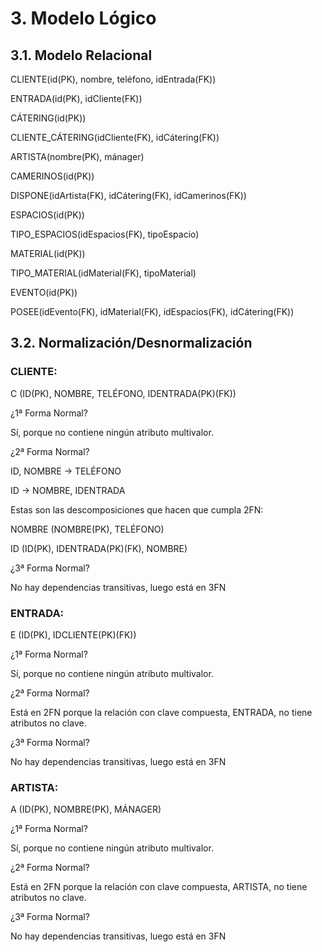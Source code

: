 # 3. Modelo Lógico
## 3.1. Modelo Relacional

CLIENTE(id(PK), nombre, teléfono, idEntrada(FK))

ENTRADA(id(PK), idCliente(FK))

CÁTERING(id(PK))

CLIENTE_CÁTERING(idCliente(FK), idCátering(FK))

ARTISTA(nombre(PK), mánager)

CAMERINOS(id(PK))

DISPONE(idArtista(FK), idCátering(FK), idCamerinos(FK))

ESPACIOS(id(PK))

TIPO_ESPACIOS(idEspacios(FK), tipoEspacio)

MATERIAL(id(PK))

TIPO_MATERIAL(idMaterial(FK), tipoMaterial)

EVENTO(id(PK))

POSEE(idEvento(FK), idMaterial(FK), idEspacios(FK), idCátering(FK))

## 3.2. Normalización/Desnormalización

### CLIENTE:

C (ID(PK), NOMBRE, TELÉFONO, IDENTRADA(PK)(FK))

¿1ª Forma Normal?

Sí, porque no contiene ningún atributo multivalor.

¿2ª Forma Normal?

ID, NOMBRE -> TELÉFONO

ID -> NOMBRE, IDENTRADA

Estas son las descomposiciones que hacen que cumpla 2FN:

NOMBRE (NOMBRE(PK), TELÉFONO)

ID (ID(PK), IDENTRADA(PK)(FK), NOMBRE)

¿3ª Forma Normal?

No hay dependencias transitivas, luego está en 3FN

### ENTRADA:

E (ID(PK), IDCLIENTE(PK)(FK))

¿1ª Forma Normal?

Sí, porque no contiene ningún atributo multivalor.

¿2ª Forma Normal?

Está en 2FN porque la relación con clave compuesta, ENTRADA, no tiene
atributos no clave.

¿3ª Forma Normal?

No hay dependencias transitivas, luego está en 3FN

### ARTISTA:

A (ID(PK), NOMBRE(PK), MÁNAGER)

¿1ª Forma Normal?

Sí, porque no contiene ningún atributo multivalor.

¿2ª Forma Normal?

Está en 2FN porque la relación con clave compuesta, ARTISTA, no tiene
atributos no clave.

¿3ª Forma Normal?

No hay dependencias transitivas, luego está en 3FN
